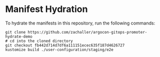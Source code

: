 # Manifest Hydration

To hydrate the manifests in this repository, run the following commands:

```shell
git clone https://github.com/zachaller/argocon-gitops-promoter-hydrate-demo
# cd into the cloned directory
git checkout fb442d714d7df6a111151ecec635f187d4626727
kustomize build ./user-configuration/staging/e2e
```
